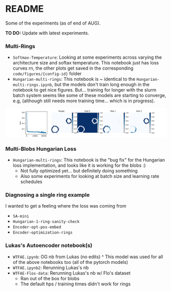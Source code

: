 # README

Some of the experiments (as of end of AUG).

**TO DO:** Update with latest experiments.


### Multi-Rings

- `Softmax-Temperature`: Looking at some experiments across varying the architecture size and softax temperature. This notebook just has loss curves rn, the other plots get saved in the corresponding `code/figures/{config-id}` folder
- `Hungarian-multi-rings`: This notebook is ~ identical to the `Hungarian-multi-rings.ipynb`, but the models don't train long enough in the notebook to get nice figures. But... training for longer with the slurm batch system seems like some of these models are starting to converge, e.g, (although still needs more training time... which is in progress).

<img src="code/figures/2rings-sqrtD/loss-slots-iter45500-evt0.jpg"   />


### Multi-Blobs Hungarian Loss

- `Hungarian-multi-rings`: This notebook is the "bug fix" for the Hungarian loss implementation, and looks like it is working for the blobs :)
    * Not fully optimized yet... but definitely doing something
    * Also some experiments for looking at batch size and learning rate schedules

### Diagnosing a single ring example

I wanted to get a feeling where the loss was coming from

- `SA-mini`
- `Hungarian-1-ring-sanity-check`
- `Encoder-opt-pos-embed`
- `Encoder-optimization-rings`

### Lukas's Autoencoder notebook(s)

- `WTFAE.ipynb`: OG nb from Lukas (no edits)
    ^ This model was used for all of the above notebooks too (all of the pytorch models)
- `WTFAE.ipynb2`: Rerunning Lukas's nb 
- `WTFAE-Flos-data`: Rerunning Lukas's nb w/ Flo's dataset
    * Ran out of the box for blobs
    * The default hps / training times didn't work for rings
